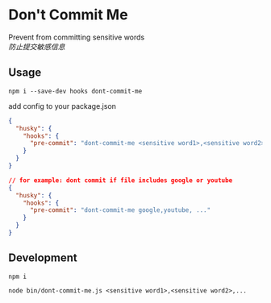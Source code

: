 # Don't Commit Me

Prevent from committing sensitive words  
*防止提交敏感信息*

## Usage

```shell
npm i --save-dev hooks dont-commit-me
```

add config to your package.json
```json
{
  "husky": {
    "hooks": {
      "pre-commit": "dont-commit-me <sensitive word1>,<sensitive word2>,..."
    }
  }
}

// for example: dont commit if file includes google or youtube
{
  "husky": {
    "hooks": {
      "pre-commit": "dont-commit-me google,youtube, ..."
    }
  }
}
```

## Development

```shell
npm i

node bin/dont-commit-me.js <sensitive word1>,<sensitive word2>,...
```

